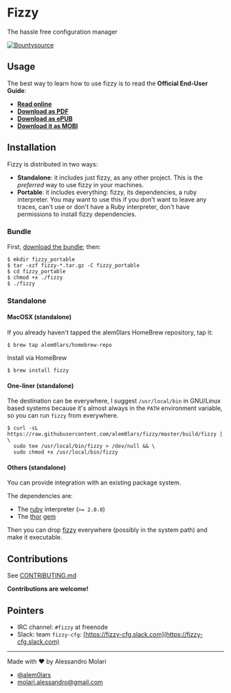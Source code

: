 Fizzy
=====

The hassle free configuration manager

[![Bountysource][bountysource_image]][bountysource_link]

## Usage

The best way to learn how to use fizzy is to read the
**Official End-User Guide**:

- [**Read online**][read_end_user_guide]
- [**Download as PDF**][download_pdf_end_user_guide]
- [**Download as ePUB**][download_epub_end_user_guide]
- [**Download it as MOBI**][download_mobi_end_user_guide]

## Installation

Fizzy is distributed in two ways:

- **Standalone**: it includes just fizzy, as any other project.
  This is the *preferred* way to use fizzy in your machines.
- **Portable**: it includes everything:
  fizzy, its dependencies, a ruby interpreter.
  You may want to use this if you don't want to leave any traces,
  can't use or don't have a Ruby interpreter,
  don't have permissions to install fizzy dependencies.

### Bundle

First, [download the bundle][download_bundle]; then:

```shellsession
$ mkdir fizzy_portable
$ tar -xzf fizzy-*.tar.gz -C fizzy_portable
$ cd fizzy_portable
$ chmod +x ./fizzy
$ ./fizzy
```

### Standalone

#### MacOSX (standalone)

If you already haven't tapped the alem0lars HomeBrew repository, tap it:
```shellsession
$ brew tap alem0lars/homebrew-repo
```

Install via HomeBrew
```shellsession
$ brew install fizzy
```

#### One-liner (standalone)

The destination can be everywhere, I suggest `/usr/local/bin` in GNU/Linux
based systems because it's almost always in the `PATH` environment variable,
so you can run `fizzy` from everywhere.

```shellsession
$ curl -sL https://raw.githubusercontent.com/alem0lars/fizzy/master/build/fizzy | \
  sudo tee /usr/local/bin/fizzy > /dev/null && \
  sudo chmod +x /usr/local/bin/fizzy
```

#### Others (standalone)

You can provide integration with an existing package system.

The dependencies are:
* The [ruby][ruby_homepage] interpreter (`>= 2.0.0`)
* The [thor][thor_homepage] [gem][thor_gem]

Then you can drop [fizzy][fizzy_bin] everywhere (possibly in the system path)
and make it executable.

## Contributions

See [CONTRIBUTING.md][contributing]

**Contributions are welcome!**

## Pointers

* IRC channel: `#fizzy` at freenode
* Slack: team `fizzy-cfg`: [https://fizzy-cfg.slack.com](https://fizzy-cfg.slack.com)

----

Made with ♥ by Alessandro Molari

- [@alem0lars][twitter]
- [molari.alessandro@gmail.com][send_email]

<!-- Link declarations -->

[twitter]:    https://twitter.com/alem0lars
[send_email]: mailto:molari.alessandro@gmail.com

[ruby_homepage]: https://www.ruby-lang.org
[thor_gem]:      https://rubygems.org/gems/thor
[thor_homepage]: http://whatisthor.com

[bountysource_image]: https://img.shields.io/bountysource/team/fizzy/activity.svg
[bountysource_link]:  https://www.bountysource.com/teams/fizzy

[read_end_user_guide]:          https://www.gitbook.com/read/book/alem0lars/fizzy
[download_pdf_end_user_guide]:  https://www.gitbook.com/download/pdf/book/alem0lars/fizzy
[download_epub_end_user_guide]: https://www.gitbook.com/download/epub/book/alem0lars/fizzy
[download_mobi_end_user_guide]: https://www.gitbook.com/download/mobi/book/alem0lars/fizzy

[download_bundle]: https://github.com/alem0lars/fizzy/releases

[fizzy_bin]:    ./build/fizzy
[contributing]: ./CONTRIBUTING.md
